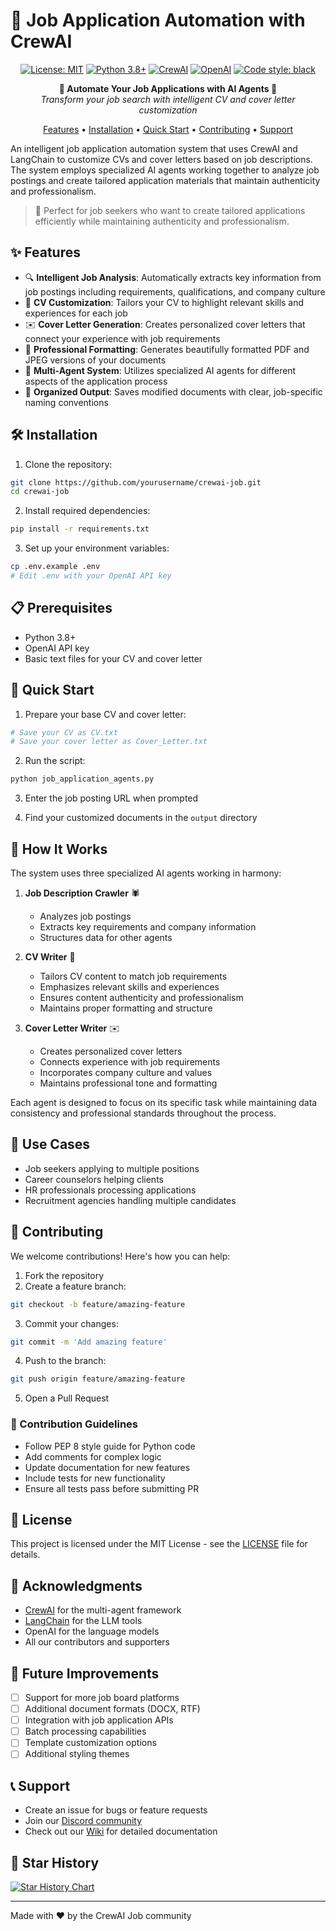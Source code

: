 # 🚀 Job Application Automation with CrewAI

<div align="center">

[![License: MIT](https://img.shields.io/badge/License-MIT-yellow.svg)](https://opensource.org/licenses/MIT)
[![Python 3.8+](https://img.shields.io/badge/python-3.8+-blue.svg)](https://www.python.org/downloads/)
[![CrewAI](https://img.shields.io/badge/CrewAI-0.11.0-orange.svg)](https://github.com/joaomdmoura/crewAI)
[![OpenAI](https://img.shields.io/badge/OpenAI-API-green.svg)](https://openai.com/)
[![Code style: black](https://img.shields.io/badge/code%20style-black-000000.svg)](https://github.com/psf/black)

<p align="center">
  <strong>🤖 Automate Your Job Applications with AI Agents 📝</strong>
  <br>
  <em>Transform your job search with intelligent CV and cover letter customization</em>
</p>

[Features](#-features) •
[Installation](#️-installation) •
[Quick Start](#-quick-start) •
[Contributing](#-contributing) •
[Support](#-support)

</div>

An intelligent job application automation system that uses CrewAI and LangChain to customize CVs and cover letters based on job descriptions. The system employs specialized AI agents working together to analyze job postings and create tailored application materials that maintain authenticity and professionalism.

> 🌟 Perfect for job seekers who want to create tailored applications efficiently while maintaining authenticity and professionalism.

## ✨ Features

- 🔍 **Intelligent Job Analysis**: Automatically extracts key information from job postings including requirements, qualifications, and company culture
- 📝 **CV Customization**: Tailors your CV to highlight relevant skills and experiences for each job
- ✉️ **Cover Letter Generation**: Creates personalized cover letters that connect your experience with job requirements
- 🎨 **Professional Formatting**: Generates beautifully formatted PDF and JPEG versions of your documents
- 🤖 **Multi-Agent System**: Utilizes specialized AI agents for different aspects of the application process
- 💾 **Organized Output**: Saves modified documents with clear, job-specific naming conventions

## 🛠️ Installation

1. Clone the repository:
```bash
git clone https://github.com/yourusername/crewai-job.git
cd crewai-job
```

2. Install required dependencies:
```bash
pip install -r requirements.txt
```

3. Set up your environment variables:
```bash
cp .env.example .env
# Edit .env with your OpenAI API key
```

## 📋 Prerequisites

- Python 3.8+
- OpenAI API key
- Basic text files for your CV and cover letter

## 🚀 Quick Start

1. Prepare your base CV and cover letter:
```bash
# Save your CV as CV.txt
# Save your cover letter as Cover_Letter.txt
```

2. Run the script:
```bash
python job_application_agents.py
```

3. Enter the job posting URL when prompted

4. Find your customized documents in the `output` directory

## 🤖 How It Works

The system uses three specialized AI agents working in harmony:

1. **Job Description Crawler** 🕷️
   - Analyzes job postings
   - Extracts key requirements and company information
   - Structures data for other agents

2. **CV Writer** 📄
   - Tailors CV content to match job requirements
   - Emphasizes relevant skills and experiences
   - Ensures content authenticity and professionalism
   - Maintains proper formatting and structure

3. **Cover Letter Writer** ✉️
   - Creates personalized cover letters
   - Connects experience with job requirements
   - Incorporates company culture and values
   - Maintains professional tone and formatting

Each agent is designed to focus on its specific task while maintaining data consistency and professional standards throughout the process.

## 🎯 Use Cases

- Job seekers applying to multiple positions
- Career counselors helping clients
- HR professionals processing applications
- Recruitment agencies handling multiple candidates

## 🤝 Contributing

We welcome contributions! Here's how you can help:

1. Fork the repository
2. Create a feature branch:
```bash
git checkout -b feature/amazing-feature
```
3. Commit your changes:
```bash
git commit -m 'Add amazing feature'
```
4. Push to the branch:
```bash
git push origin feature/amazing-feature
```
5. Open a Pull Request

### 📝 Contribution Guidelines

- Follow PEP 8 style guide for Python code
- Add comments for complex logic
- Update documentation for new features
- Include tests for new functionality
- Ensure all tests pass before submitting PR

## 📄 License

This project is licensed under the MIT License - see the [LICENSE](LICENSE) file for details.

## 🙏 Acknowledgments

- [CrewAI](https://github.com/joaomdmoura/crewAI) for the multi-agent framework
- [LangChain](https://github.com/hwchase17/langchain) for the LLM tools
- OpenAI for the language models
- All our contributors and supporters

## 🔮 Future Improvements

- [ ] Support for more job board platforms
- [ ] Additional document formats (DOCX, RTF)
- [ ] Integration with job application APIs
- [ ] Batch processing capabilities
- [ ] Template customization options
- [ ] Additional styling themes

## 📞 Support

- Create an issue for bugs or feature requests
- Join our [Discord community](your-discord-link)
- Check out our [Wiki](your-wiki-link) for detailed documentation

## 🌟 Star History

[![Star History Chart](https://api.star-history.com/svg?repos=yourusername/crewai-job&type=Date)](https://star-history.com/#yourusername/crewai-job&Date)

---

Made with ❤️ by the CrewAI Job community
